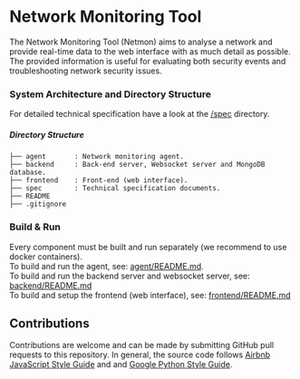 # Network Monitoring Tool
The Network Monitoring Tool (Netmon) aims to analyse a network and provide
real-time data to the web interface with as much detail as possible. The provided
information is useful for evaluating both security events and troubleshooting
network security issues.


### System Architecture and Directory Structure
For detailed technical specification have a look at the
[/spec](https://gitlab.com/phxnet/monitor/tree/master/spec) directory.


##### Directory Structure
```
├── agent       : Network monitoring agent.
├── backend     : Back-end server, Websocket server and MongoDB database.
├── frontend    : Front-end (web interface).
├── spec        : Technical specification documents.
├── README
├── .gitignore
```

### Build & Run
Every component must be built and run separately (we recommend to use docker
containers).<br/>
To build and run the agent, see:
[agent/README.md](https://gitlab.com/phxnet/monitor/blob/master/agent/README.md).<br/>
To build and run the backend server and websocket server, see:
[backend/README.md](https://gitlab.com/phxnet/monitor/blob/master/backend/README.md)<br/>
To build and setup the frontend (web interface), see:
[frontend/README.md](https://gitlab.com/phxnet/monitor/blob/master/frontend/README.md)<br/>


## Contributions
Contributions are welcome and can be made by submitting GitHub pull requests to this repository. In general,
the source code follows [Airbnb JavaScript Style Guide](https://github.com/airbnb/javascript)
and and [Google Python Style Guide](https://google.github.io/styleguide/pyguide.html).
